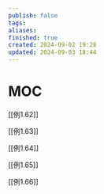 ```yaml
---
publish: false
tags: 
aliases: 
finished: true
created: 2024-09-02 19:28
updated: 2024-09-03 18:44
---
```

# MOC

[[例1.62]]

[[例1.63]]

[[例1.64]]

[[例1.65]]

[[例1.66]]

